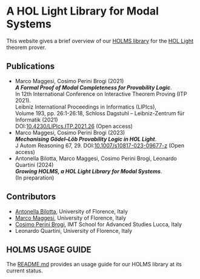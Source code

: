 # A HOL Light Library for Modal Systems

This website gives a brief overview of our [HOLMS library](https://github.com/HOLMS-lib/HOLMS) for the [HOL Light](https://hol-light.github.io/) theorem prover.

## Publications

- Marco Maggesi, Cosimo Perini Brogi (2021)<br/>
  ***A Formal Proof of Modal Completeness for Provability Logic***.<br/>
  In 12th International Conference on Interactive Theorem Proving (ITP 2021).<br/>
  Leibniz International Proceedings in Informatics (LIPIcs),<br/>
  Volume 193, pp. 26:1-26:18, Schloss Dagstuhl – Leibniz-Zentrum für Informatik (2021)<br/>
  DOI:[10.4230/LIPIcs.ITP.2021.26](https://doi.org/10.4230/LIPIcs.ITP.2021.26) (Open access)
- Marco Maggesi, Cosimo Perini Brogi (2023)<br/>
  ***Mechanising Gödel–Löb Provability Logic in HOL Light***.<br/>
  J Autom Reasoning 67, 29. DOI:[10.1007/s10817-023-09677-z](https://doi.org/10.1007/s10817-023-09677-z) (Open access)
- Antonella Bilotta, Marco Maggesi, Cosimo Perini Brogi, Leonardo Quartini (2024)<br/>
  ***Growing HOLMS, a HOL Light Library for Modal Systems***.<br/>
  (In preparation)

## Contributors

- [Antonella Bilotta](https://github.com/Antonella-Bilotta), University of Florence, Italy
- [Marco Maggesi](https://sites.google.com/unifi.it/maggesi/), University of Florence, Italy
- [Cosimo Perini Brogi](https://logicosimo-gitlab-io-logicosimo-ad8371f8e99a5e895c64ff5b4f9ba89.gitlab.io/), IMT School for Advanced Studies Lucca, Italy
- Leonardo Quartini, University of Florence, Italy


## HOLMS USAGE GUIDE
The [README.md]([https://github.com/maggesi/GL/blob/master/README.md](https://github.com/HOLMS-lib/HOLMS/blob/main/README.md)) provides an usage guide for our HOLMS library at its current status.
